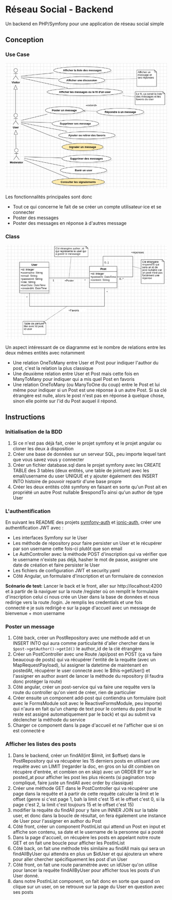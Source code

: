 # Réseau Social - Backend
Un backend en PHP/Symfony pour une application de réseau social simple

## Conception
### Use Case
![Diagramme de Use Case](./conception/reseau-social-uc.png)

Les fonctionnalités principales sont donc 
* Tout ce qui concerne le fait de se créer un compte utilisateur⋅ice et se connecter
* Poster des messages
* Poster des messages en réponse à d'autres message

### Class
![Diagramme de Class](./conception/reseau-social-class.png)

Un aspect intéressant de ce diagramme est le nombre de relations entre les deux mêmes entités avec notamment
* Une relation OneToMany entre User et Post pour indiquer l'author du post, c'est la relation la plus classique
* Une deuxième relation entre User et Post mais cette fois en ManyToMany pour indiquer qui a mis quel Post en favoris
* Une relation OneToMany (ou ManyToOne du coup) entre le Post et lui même pour indiquer si un Post est une réponse à un autre Post. Si sa clé étrangère est nulle, alors le post n'est pas en réponse à quelque chose, sinon elle pointe sur l'id du Post auquel il répond.


## Instructions

### Initialisation de la BDD
1. Si ce n'est pas déjà fait, créer le projet symfony et le projet angular ou cloner les deux à disposition
2. Créer une base de données sur un serveur SQL, peu importe lequel tant que vous savez vous y connecter
3. Créer un fichier database.sql dans le projet symfony avec les CREATE TABLE des 3 tables (deux entités, une table de jointure) avec les email/username du user UNIQUE et y ajouter également des INSERT INTO histoire de pouvoir repartir d'une base propre
4. Créer les deux entités côté symfony en faisant en sorte qu'un Post ait en propriété un autre Post nullable $respondTo ainsi qu'un author de type User

### L'authentification
En suivant les README des projets [symfony-auth](https://github.com/m2i-grenoble-2024/symfony-auth) et [ionic-auth](https://github.com/m2i-grenoble-2024/ionic-auth), créer une authentification JWT avec :
* Les interfaces Symfony sur le User
* Les méthode de répository pour faire persister un User et le récupérer par son username cette fois-ci plutôt que son email
* Le AuthController avec la méthode POST d'inscription qui va vérifier que le username n'existe pas déjà, hasher le mot de passe, assigner une date de création et faire persister le User
* Les fichiers de configuration JWT et security.yaml
* Côté Angular, un formulaire d'inscription et un formulaire de connexion

**Scénario de test:** Lancer le back et le front, aller sur http://localhost:4200 et à partir de là naviguer sur la route /register où on remplit le formulaire d'inscription celui ci nous crée un User dans la base de données et nous redirige vers la route /login. Je remplis les credentials et une fois connecté⋅e je suis redirigé⋅e sur la page d'accueil avec un message de bienvenue + mon username

### Poster un message
1. Côté back, créer un PostRepository avec une méthode add et un INSERT INTO qui aura comme particularité d'aller chercher dans le `$post->getAuthor()->getId()` le author_id de la clé étrangère
2. Créer un PostController avec une Route /api/post en POST (ça va faire beaucoup de posts) qui va récupérer l'entité de la requête (avec un MapRequestPayload), lui assigner la datetime de maintenant en postedAt, récupérer le user connecté avec le $this->getUser() et l'assigner en author avant de lancer la méthode du repository (il faudra donc protéger la route)
3. Côté angular, créer un post-service qui va faire une requête vers la route du controller qu'on vient de créer, rien de particulier
4. Créer ensuite un component add-post qui contiendra un formulaire (soit avec le FormsModule soit avec le ReactiveFormsModule, peu importe) qui n'aura en fait qu'un champ de text pour le contenu du post (tout le reste est assigné automatiquement par le back) et qui au submit va déclencher la méthode du service
5. Charger ce component dans la page d'accueil et ne l'afficher que si on est connecté⋅e

### Afficher les listes des posts
1. Dans le backend, créer un findAll(int $limit, int $offset) dans le PostRepository qui va récupérer les 15 derniers posts en utilisant une requête avec un LIMIT (regarder la doc, en gros on lui dit combien on récupère d'entrée, et combien on en skip) avec un ORDER BY sur le posted_at pour afficher les post les plus récents (si pagination trop compliqué, faire juste un findAll avec order by classique)
2. Créer une méthode GET dans le PostController qui va récupérer une page dans la requête et à partir de cette requête calculer la limit et le offset (genre si c'est page 1, bah la limit c'est 15 et le offset c'est 0, si la page c'est 2, la limit c'est toujours 15 et le offset c'est 15)
3. modifier la requête du findAll pour y faire un INNER JOIN sur la table user, et donc dans la boucle de résultat, on fera également une instance de User pour l'assigner en author du Post
4. Côté front, créer un component PostInList qui attend un Post en input et affiche son contenu, sa date et le username de la personne qui a posté
5. Dans la page d'accueil, on récupère les posts en appelant notre route GET et on fait une boucle pour afficher les PostInList
6. Côté back, on fait une méthode très similaire au findAll mais qui sera un findAllByUser qui attendra en plus un $idUser et qui ajoutera un where pour aller chercher spécifiquement les post d'un User
7. Côté front, on fait une route paramétrée avec un idUser qu'on utilise pour lancer la requête findAllByUser pour afficher tous les posts d'un User donné.
8. dans notre PostInList component, on fait donc en sorte que quand on clique sur un user, on se retrouve sur la page du User en question avec ses posts
